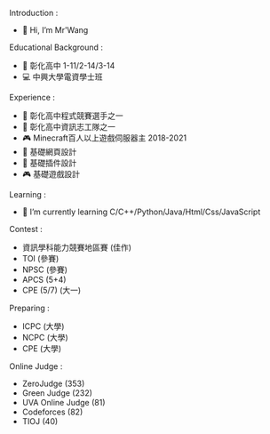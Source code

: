 Introduction :
- 👋 Hi, I’m Mr'Wang

Educational Background :                                                      
- 🥇 彰化高中 1-11/2-14/3-14                                               
- 💻 中興大學電資學士班

Experience :
- 🥉 彰化高中程式競賽選手之一
- 🥇 彰化高中資訊志工隊之一
- 🎮 Minecraft百人以上遊戲伺服器主 2018-2021
- 📄 基礎網頁設計
- 💼 基礎插件設計
- 🎮 基礎遊戲設計

Learning : 
- 🌱 I’m currently learning C/C++/Python/Java/Html/Css/JavaScript

Contest :
- 資訊學科能力競賽地區賽 (佳作)
- TOI  (參賽)
- NPSC (參賽)
- APCS (5+4) 
- CPE  (5/7)  (大一)

Preparing :
- ICPC (大學)
- NCPC (大學)
- CPE  (大學)

Online Judge :
- ZeroJudge (353) 
- Green Judge (232)
- UVA Online Judge (81)
- Codeforces (82)
- TIOJ (40)
